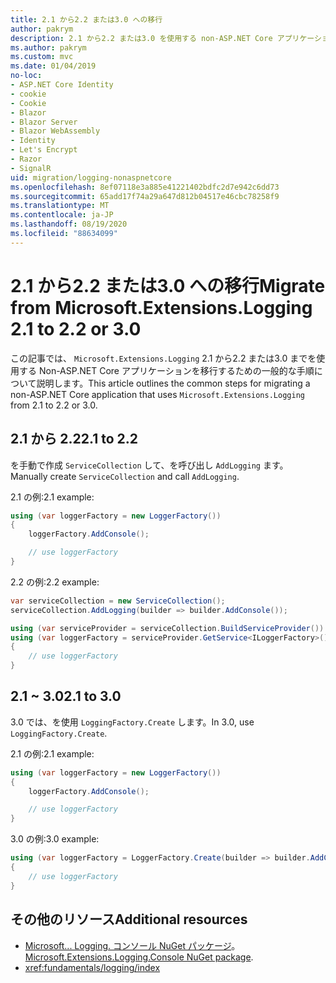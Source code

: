 ```yaml
---
title: 2.1 から2.2 または3.0 への移行
author: pakrym
description: 2.1 から2.2 または3.0 を使用する non-ASP.NET Core アプリケーションを移行する方法について説明します。
ms.author: pakrym
ms.custom: mvc
ms.date: 01/04/2019
no-loc:
- ASP.NET Core Identity
- cookie
- Cookie
- Blazor
- Blazor Server
- Blazor WebAssembly
- Identity
- Let's Encrypt
- Razor
- SignalR
uid: migration/logging-nonaspnetcore
ms.openlocfilehash: 8ef07118e3a885e41221402bdfc2d7e942c6dd73
ms.sourcegitcommit: 65add17f74a29a647d812b04517e46cbc78258f9
ms.translationtype: MT
ms.contentlocale: ja-JP
ms.lasthandoff: 08/19/2020
ms.locfileid: "88634099"
---
```

# <a name="migrate-from-microsoftextensionslogging-21-to-22-or-30"></a><span data-ttu-id="8f238-103">2.1 から2.2 または3.0 への移行</span><span class="sxs-lookup"><span data-stu-id="8f238-103">Migrate from Microsoft.Extensions.Logging 2.1 to 2.2 or 3.0</span></span>

<span data-ttu-id="8f238-104">この記事では、 `Microsoft.Extensions.Logging` 2.1 から2.2 または3.0 までを使用する Non-ASP.NET Core アプリケーションを移行するための一般的な手順について説明します。</span><span class="sxs-lookup"><span data-stu-id="8f238-104">This article outlines the common steps for migrating a non-ASP.NET Core application that uses `Microsoft.Extensions.Logging` from 2.1 to 2.2 or 3.0.</span></span>

## <a name="21-to-22"></a><span data-ttu-id="8f238-105">2.1 から 2.2</span><span class="sxs-lookup"><span data-stu-id="8f238-105">2.1 to 2.2</span></span>

<span data-ttu-id="8f238-106">を手動で作成 `ServiceCollection` して、を呼び出し `AddLogging` ます。</span><span class="sxs-lookup"><span data-stu-id="8f238-106">Manually create `ServiceCollection` and call `AddLogging`.</span></span>

<span data-ttu-id="8f238-107">2.1 の例:</span><span class="sxs-lookup"><span data-stu-id="8f238-107">2.1 example:</span></span>

```csharp
using (var loggerFactory = new LoggerFactory())
{
    loggerFactory.AddConsole();

    // use loggerFactory
}
```

<span data-ttu-id="8f238-108">2.2 の例:</span><span class="sxs-lookup"><span data-stu-id="8f238-108">2.2 example:</span></span>

```csharp
var serviceCollection = new ServiceCollection();
serviceCollection.AddLogging(builder => builder.AddConsole());

using (var serviceProvider = serviceCollection.BuildServiceProvider())
using (var loggerFactory = serviceProvider.GetService<ILoggerFactory>())
{
    // use loggerFactory
}
```

## <a name="21-to-30"></a><span data-ttu-id="8f238-109">2.1 ~ 3.0</span><span class="sxs-lookup"><span data-stu-id="8f238-109">2.1 to 3.0</span></span>

<span data-ttu-id="8f238-110">3.0 では、を使用 `LoggingFactory.Create` します。</span><span class="sxs-lookup"><span data-stu-id="8f238-110">In 3.0, use `LoggingFactory.Create`.</span></span>

<span data-ttu-id="8f238-111">2.1 の例:</span><span class="sxs-lookup"><span data-stu-id="8f238-111">2.1 example:</span></span>

```csharp
using (var loggerFactory = new LoggerFactory())
{
    loggerFactory.AddConsole();

    // use loggerFactory
}
```

<span data-ttu-id="8f238-112">3.0 の例:</span><span class="sxs-lookup"><span data-stu-id="8f238-112">3.0 example:</span></span>

```csharp
using (var loggerFactory = LoggerFactory.Create(builder => builder.AddConsole()))
{
    // use loggerFactory
}
```

## <a name="additional-resources"></a><span data-ttu-id="8f238-113">その他のリソース</span><span class="sxs-lookup"><span data-stu-id="8f238-113">Additional resources</span></span>

* <span data-ttu-id="8f238-114">[Microsoft... Logging. コンソール NuGet パッケージ](https://www.nuget.org/packages/Microsoft.Extensions.Logging.Console/)。</span><span class="sxs-lookup"><span data-stu-id="8f238-114">[Microsoft.Extensions.Logging.Console NuGet package](https://www.nuget.org/packages/Microsoft.Extensions.Logging.Console/).</span></span>
* <xref:fundamentals/logging/index>
